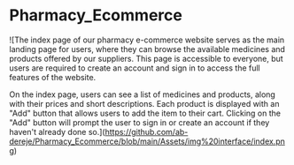 # Pharmacy_Ecommerce
![The index page of our pharmacy e-commerce website serves as the main landing page for users, where they can browse the available medicines and products offered by our suppliers. This page is accessible to everyone, but users are required to create an account and sign in to access the full features of the website.

On the index page, users can see a list of medicines and products, along with their prices and short descriptions. Each product is displayed with an "Add" button that allows users to add the item to their cart. Clicking on the "Add" button will prompt the user to sign in or create an account if they haven't already done so.](https://github.com/ab-dereje/Pharmacy_Ecommerce/blob/main/Assets/img%20interface/index.png)
